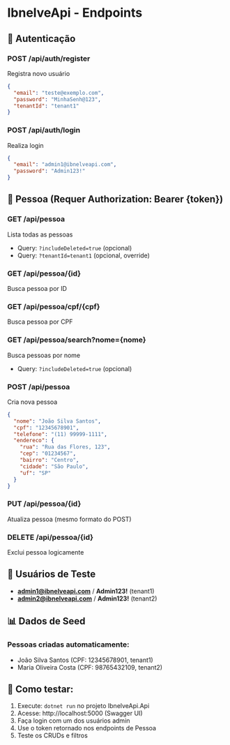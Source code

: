 # IbnelveApi - Endpoints

## 🔐 Autenticação

### POST /api/auth/register
Registra novo usuário
```json
{
  "email": "teste@exemplo.com",
  "password": "MinhaSenh@123",
  "tenantId": "tenant1"
}
```

### POST /api/auth/login
Realiza login
```json
{
  "email": "admin1@ibnelveapi.com",
  "password": "Admin123!"
}
```

## 👤 Pessoa (Requer Authorization: Bearer {token})

### GET /api/pessoa
Lista todas as pessoas
- Query: `?includeDeleted=true` (opcional)
- Query: `?tenantId=tenant1` (opcional, override)

### GET /api/pessoa/{id}
Busca pessoa por ID

### GET /api/pessoa/cpf/{cpf}
Busca pessoa por CPF

### GET /api/pessoa/search?nome={nome}
Busca pessoas por nome
- Query: `?includeDeleted=true` (opcional)

### POST /api/pessoa
Cria nova pessoa
```json
{
  "nome": "João Silva Santos",
  "cpf": "12345678901",
  "telefone": "(11) 99999-1111",
  "endereco": {
    "rua": "Rua das Flores, 123",
    "cep": "01234567",
    "bairro": "Centro",
    "cidade": "São Paulo",
    "uf": "SP"
  }
}
```

### PUT /api/pessoa/{id}
Atualiza pessoa (mesmo formato do POST)

### DELETE /api/pessoa/{id}
Exclui pessoa logicamente

## 🔑 Usuários de Teste

- **admin1@ibnelveapi.com** / **Admin123!** (tenant1)
- **admin2@ibnelveapi.com** / **Admin123!** (tenant2)

## 📊 Dados de Seed

### Pessoas criadas automaticamente:
- João Silva Santos (CPF: 12345678901, tenant1)
- Maria Oliveira Costa (CPF: 98765432109, tenant2)

## 🚀 Como testar:

1. Execute: `dotnet run` no projeto IbnelveApi.Api
2. Acesse: http://localhost:5000 (Swagger UI)
3. Faça login com um dos usuários admin
4. Use o token retornado nos endpoints de Pessoa
5. Teste os CRUDs e filtros





